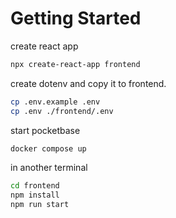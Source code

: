 # Getting Started

create react app 

```bash
npx create-react-app frontend
```

create dotenv and copy it to frontend.

```bash
cp .env.example .env
cp .env ./frontend/.env
```

start pocketbase

```bash
docker compose up
```

in another terminal 

```bash
cd frontend
npm install
npm run start
```
